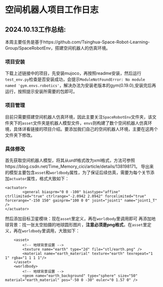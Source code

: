 # 空间机器人项目工作日志

## 2024.10.13工作总结:
本周主要任务是基于https://github.com/Tsinghua-Space-Robot-Learning-Group/SpaceRobotEnv，搭建空间机器人的仿真环境。

### 项目安装
下载上述链接中的项目，先安装mujoco，再按照readme安装，然后运行`test_env.py`检查是否安装成功，会提示`ModuleNotFoundError: No module named 'gym.envs.robotics'`，解决办法为安装老版本的gym(0.19.0),安装完后再运行，按照提示安装所需要的包即可。

### 项目管理
目前只需要搭建空间机器人仿真环境，因此主要关注`SpaceRobotEnv`文件夹，该文件夹下的`asset`文件夹是机器人模型文件，`envs`则构建了数个空间机器人仿真环境，具体详看链接的项目介绍。要添加我们自己的空间机器人环境，主要在这两个文件夹下修改。

### 具体修改
首先获取空间机器人模型，将其从urdf格式改为xml格式，方法可参照https://blog.csdn.net/Time_Memory_cici/article/details/138198171。
导出来的模型主要包含`asset`和`worldbody`属性，为了保证后续仿真，需要为每个关节添加`actuator`属性，格式大致如下：
```
<actuator>
        <general biasprm="0 0 -100" biastype="affine" ctrllimited="true" ctrlrange="-2.0942 2.0942" forcelimited="true" forcerange="-150 150" gainprm="100 0 0" joint="joint1" name="joint1_T" />
</actuator>
```
然后添加目标卫星模块：现在`asset`里定义，再在`worldbody`里调用即可
再添加地球背景：找一张太空拍摄的地球圆形图片，**注意必须是png格式**，在`asset`里定义，再在`worldbody`里调用，大致如下：
```
    <asset>
        <!-- 地球背景设置 -->
        <texture name="earth" type="2d" file="stl/earth.png" />
        <material name="earth_material" texture="earth" texrepeat="1 1" rgba="1 1 1 1"/>
    </asset>
    <worldbody>
        <!-- 地球背景设置 -->
        <geom name="earth_background" type="sphere" size="50" material="earth_material" pos="-50 0 -30" euler="0 1.57 0" />
```
